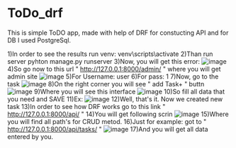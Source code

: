 # ToDo_drf
This is simple ToDO app, made with help of DRF for constucting API and for DB I used PostgreSql.

1)In order to see the results run venv:
venv\scripts\activate
2)Than run server
pyhton manage.py runserver
3)Now, you will get this error:
        ![image](https://user-images.githubusercontent.com/80515538/173546788-59f11e71-11ae-47ec-b6f0-df0eb69c33bf.png)
4)So go now to this url " http://127.0.0.1:8000/admin/ " where you will get admin site
        ![image](https://user-images.githubusercontent.com/80515538/173552651-1f455ec6-1982-49ba-a90f-d6cd970d19c2.png)
5)For Username: user
6)For pass: 1
7)Now, go to the task
        ![image](https://user-images.githubusercontent.com/80515538/173548045-9184a84b-b93c-40e5-b711-6b262db06e75.png)
8)On the right corner you will see " add Task+ " buttn
        ![image](https://user-images.githubusercontent.com/80515538/173548331-e9638ba8-1b91-41fe-ac78-c805f46dd30a.png)
9)Where you will see this interface
        ![image](https://user-images.githubusercontent.com/80515538/173548595-f70261d1-46f9-4488-bc3b-13607e4c9cb8.png)
10)So fill all data that you need and SAVE
11)Ex: 
        ![image](https://user-images.githubusercontent.com/80515538/173549424-63aecb4e-a290-4419-8ef2-70c96b8e24fd.png)
12)Well, that's it. Now we created new task
13)In order to see how DRF works go to this link " http://127.0.0.1:8000/api/ "
14)You will get following scrin
        ![image](https://user-images.githubusercontent.com/80515538/173549956-7a9e879b-b69a-40fe-b697-826584cfe6c6.png)
15)Where you will find all path's for CRUD metod.
16)Just for example: got to " http://127.0.0.1:8000/api/tasks/ "
        ![image](https://user-images.githubusercontent.com/80515538/173550906-5472f083-1bdd-41c0-9d7b-7e9ad18ce0c3.png)
17)And you will get all data entered by you.
